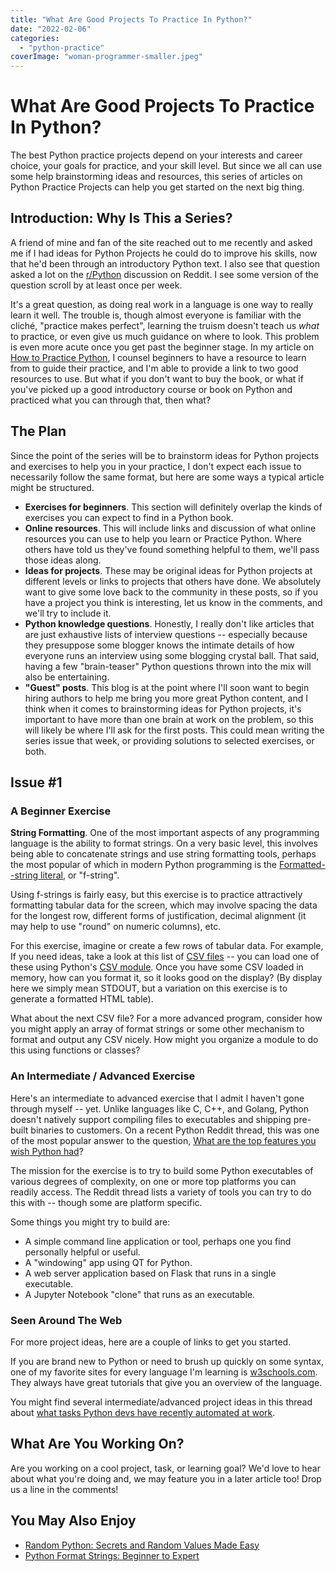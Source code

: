 ```yaml
---
title: "What Are Good Projects To Practice In Python?"
date: "2022-02-06"
categories: 
  - "python-practice"
coverImage: "woman-programmer-smaller.jpeg"
---
```

# What Are Good Projects To Practice In Python?
The best Python practice projects depend on your interests and career choice, your goals for practice, and your skill level. But since we all can use some help brainstorming ideas and resources, this series of articles on Python Practice Projects can help you get started on the next big thing.


## Introduction: Why Is This a Series?

A friend of mine and fan of the site reached out to me recently and asked me if I had ideas for Python Projects he could do to improve his skills, now that he'd been through an introductory Python text. I also see that question asked a lot on the [r/Python](https://www.reddit.com/r/Python/) discussion on Reddit. I see some version of the question scroll by at least once per week.

It's a great question, as doing real work in a language is one way to really learn it well. The trouble is, though almost everyone is familiar with the cliché, "practice makes perfect", learning the truism doesn't teach us _what_ to practice, or even give us much guidance on where to look. This problem is even more acute once you get past the beginner stage. In my article on [How to Practice Python](https://codesolid.com/how-to-practice-python/#setting-up-your-environment-for-success), I counsel beginners to have a resource to learn from to guide their practice, and I'm able to provide a link to two good resources to use. But what if you don't want to buy the book, or what if you've picked up a good introductory course or book on Python and practiced what you can through that, then what?

## The Plan

Since the point of the series will be to brainstorm ideas for Python projects and exercises to help you in your practice, I don't expect each issue to necessarily follow the same format, but here are some ways a typical article might be structured.

- **Exercises for beginners**. This section will definitely overlap the kinds of exercises you can expect to find in a Python book.
- **Online resources**. This will include links and discussion of what online resources you can use to help you learn or Practice Python. Where others have told us they've found something helpful to them, we'll pass those ideas along.
- **Ideas for projects**. These may be original ideas for Python projects at different levels or links to projects that others have done. We absolutely want to give some love back to the community in these posts, so if you have a project you think is interesting, let us know in the comments, and we'll try to include it.
- **Python knowledge questions**. Honestly, I really don't like articles that are just exhaustive lists of interview questions -- especially because they presuppose some blogger knows the intimate details of how everyone runs an interview using some blogging crystal ball. That said, having a few "brain-teaser" Python questions thrown into the mix will also be entertaining.
- **"Guest" posts**. This blog is at the point where I'll soon want to begin hiring authors to help me bring you more great Python content, and I think when it comes to brainstorming ideas for Python projects, it's important to have more than one brain at work on the problem, so this will likely be where I'll ask for the first posts. This could mean writing the series issue that week, or providing solutions to selected exercises, or both.

## Issue #1

### A Beginner Exercise

**String Formatting**. One of the most important aspects of any programming language is the ability to format strings. On a very basic level, this involves being able to concatenate strings and use string formatting tools, perhaps the most popular of which in modern Python programming is the [Formatted--string literal](https://docs.python.org/3/tutorial/inputoutput.html#formatted-string-literals), or "f-string".

Using f-strings is fairly easy, but this exercise is to practice attractively formatting tabular data for the screen, which may involve spacing the data for the longest row, different forms of justification, decimal alignment (it may help to use "round" on numeric columns), etc.

For this exercise, imagine or create a few rows of tabular data. For example, If you need ideas, take a look at this list of [CSV files](https://people.sc.fsu.edu/~jburkardt/data/csv/csv.html) -- you can load one of these using Python's [CSV module](https://docs.python.org/3/library/csv.html). Once you have some CSV loaded in memory, how can you format it, so it looks good on the display? (By display here we simply mean STDOUT, but a variation on this exercise is to generate a formatted HTML table).  
  
What about the next CSV file? For a more advanced program, consider how you might apply an array of format strings or some other mechanism to format and output any CSV nicely. How might you organize a module to do this using functions or classes?

### An Intermediate / Advanced Exercise

Here's an intermediate to advanced exercise that I admit I haven't gone through myself -- yet. Unlike languages like C, C++, and Golang, Python doesn't natively support compiling files to executables and shipping pre-built binaries to customers. On a recent Python Reddit thread, this was one of the most popular answer to the question, [What are the top features you wish Python had](https://www.reddit.com/r/Python/comments/scbotw/what_are_the_top_features_you_wish_python_had/)?

The mission for the exercise is to try to build some Python executables of various degrees of complexity, on one or more top platforms you can readily access. The Reddit thread lists a variety of tools you can try to do this with -- though some are platform specific.

Some things you might try to build are:

- A simple command line application or tool, perhaps one you find personally helpful or useful.
- A "windowing" app using QT for Python.
- A web server application based on Flask that runs in a single executable.
- A Jupyter Notebook "clone" that runs as an executable.

### Seen Around The Web

For more project ideas, here are a couple of links to get you started.

If you are brand new to Python or need to brush up quickly on some syntax, one of my favorite sites for every language I'm learning is [w3schools.com](https://www.w3schools.com/python/default.asp). They always have great tutorials that give you an overview of the language.

You might find several intermediate/advanced project ideas in this thread about [what tasks Python devs have recently automated at work](https://www.reddit.com/r/Python/comments/slqxbt/what_have_you_recently_automated_at_work_using/).

## What Are You Working On?

Are you working on a cool project, task, or learning goal? We'd love to hear about what you're doing and, we may feature you in a later article too! Drop us a line in the comments!

## You May Also Enjoy

- [Random Python: Secrets and Random Values Made Easy](https://codesolid.com/random-python-secrets-and-random-values-made-easy/)
- [Python Format Strings: Beginner to Expert](https://codesolid.com/python-format-strings/)
